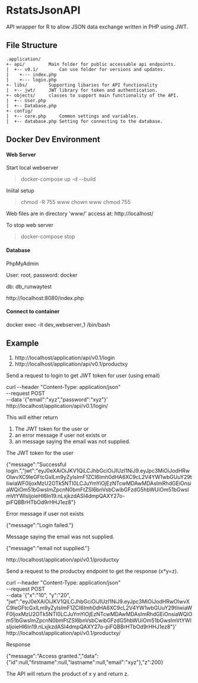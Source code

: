 # RstatsJsonAPI
API wrapper for R to allow JSON data exchange written in PHP using JWT.


## File Structure

```
.application/
+- api/ 		Main folder for public accessable api endpoints.
|  +-- v0.1/		Can use folder for versions and updates.
|    +--- index.php 
|    +--- login.php 
+- libs/		Supporting libaries for API functionality
|  +-- jwt/		JWT library for token and authentication.
+- objects/		classes to support main functionality of the API.
|  +-- User.php 
|  +-- Database.php 
+- config/
|  +-- core.php 	Common settings and variables.
|  +-- database.php	Setting for connecting to the database.
```

## Docker Dev Environment

#### Web Server

Start local webserver

> docker-compose up -d --build

Iniital setup

> chmod -R 755 www
> chown <user> www
> chmod 755 <filename>

Web files are in directory 'www/' access at: http://localhost/

To stop web server

> docker-compose stop


#### Database 

PhpMyAdmin

User: root, password: docker

db: db_runwaytest

http://localhost:8080/index.php


#### Connect to container

docker exec -it dev_webserver_1 /bin/bash


## Example

1.   http://localhost/application/api/v0.1/login
2.   http://localhost/application/api/v0.1/productxy


Send a request to login to get JWT token for user (using email)

curl --header "Content-Type: application/json" \
  --request POST \
  --data '{"email":"xyz","password":"xyz"}' \
  http://localhost/application/api/v0.1/login/

This will either return 
 1. The JWT token for the user or
 2. an error message if user not exists or
 3. an message saying the email was not supplied.


The JWT token for the user

{"message":"Successful login.","jwt":"eyJ0eXAiOiJKV1QiLCJhbGciOiJIUzI1NiJ9.eyJpc3MiOiJodHRwOlwvXC9leGFtcGxlLm9yZyIsImF1ZCI6Imh0dHA6XC9cL2V4YW1wbGUuY29tIiwiaWF0IjoxMzU2OTk5NTI0LCJuYmYiOjEzNTcwMDAwMDAsImRhdGEiOnsiaWQiOm51bGwsImZpcnN0bmFtZSI6bnVsbCwibGFzdG5hbWUiOm51bGwsImVtYWlsIjoieHl6In19.nLxjkzdASI4dmpQAXY27o-piFQBBrHTbOd9rHHJ1ez8"}

Error message if user not exists

{"message":"Login failed."}

Message saying the email was not supplied.

{"message":"email not supplied."}



http://localhost/application/api/v0.1/productxy

Send a request to the productxy endpoint to get the response (x*y=z).

curl --header "Content-Type: application/json" \
  --request POST \
  --data '{"x":"10", "y":"20", "jwt":"eyJ0eXAiOiJKV1QiLCJhbGciOiJIUzI1NiJ9.eyJpc3MiOiJodHRwOlwvXC9leGFtcGxlLm9yZyIsImF1ZCI6Imh0dHA6XC9cL2V4YW1wbGUuY29tIiwiaWF0IjoxMzU2OTk5NTI0LCJuYmYiOjEzNTcwMDAwMDAsImRhdGEiOnsiaWQiOm51bGwsImZpcnN0bmFtZSI6bnVsbCwibGFzdG5hbWUiOm51bGwsImVtYWlsIjoieHl6In19.nLxjkzdASI4dmpQAXY27o-piFQBBrHTbOd9rHHJ1ez8"}' \
  http://localhost/application/api/v0.1/productxy/

Response

{"message":"Access granted.","data":{"id":null,"firstname":null,"lastname":null,"email":"xyz"},"z":200}

The API will return the product of x y and return z.


